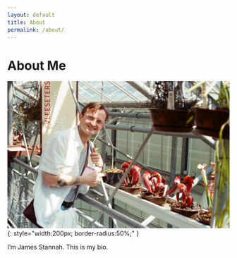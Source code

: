 ```yaml
---
layout: default
title: About
permalink: /about/
---
```


# About Me

![James Stannah](assets/images/leiden.jpg){: style="width:200px; border-radius:50%;" }

I’m James Stannah. This is my bio.
